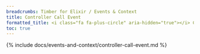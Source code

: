 ```yaml
---
breadcrumbs: Timber for Elixir / Events & Context
title: Controller Call Event
formatted_title: <i class="fa fa-plus-circle" aria-hidden="true"></i> Controller Call Event
toc: true
---
```


{% include docs/events-and-context/controller-call-event.md %}